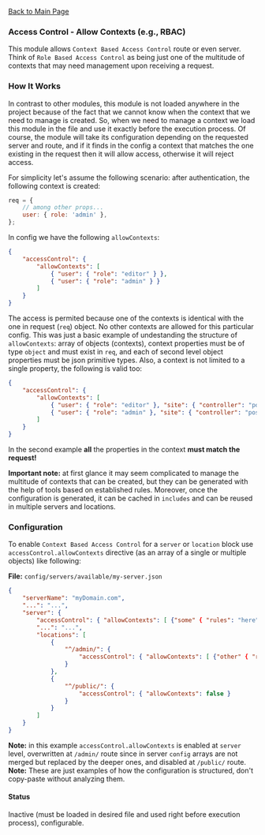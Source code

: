 [Back to Main Page](https://github.com/SorinGFS/express-access-proxy#configuration)

### Access Control - Allow Contexts (e.g., RBAC)

This module allows `Context Based Access Control` route or even server. Think of `Role Based Access Control` as being just one of the multitude of contexts that may need management upon receiving a request.

### How It Works

In contrast to other modules, this module is not loaded anywhere in the project because of the fact that we cannot know when the context that we need to manage is created. So, when we need to manage a context we load this module in the file and use it exactly before the execution process. Of course, the module will take its configuration depending on the requested server and route, and if it finds in the config a context that matches the one existing in the request then it will allow access, otherwise it will reject access.

For simplicity let's assume the following scenario: after authentication, the following context is created:

```js
req = {
    // among other props...
    user: { role: 'admin' },
};
```

In config we have the following `allowContexts`:

```json
{
    "accessControl": {
        "allowContexts": [
            { "user": { "role": "editor" } }, 
            { "user": { "role": "admin" } }
        ]
    }
}
```

The access is permited because one of the contexts is identical with the one in request (`req`) object. No other contexts are allowed for this particular config. This was just a basic example of undestanding the structure of `allowContexts`: array of objects (contexts), context properties must be of type `object` and must exist in `req`, and each of second level object properties must be json primitive types. Also, a context is not limited to a single property, the following is valid too:

```json
{
    "accessControl": {
        "allowContexts": [
            { "user": { "role": "editor" }, "site": { "controller": "posts" } }, 
            { "user": { "role": "admin" }, "site": { "controller": "posts" } }
        ]
    }
}
```

In the second example **all** the properties in the context **must match the request!**

**Important note:** at first glance it may seem complicated to manage the multitude of contexts that can be created, but they can be generated with the help of tools based on established rules. Moreover, once the configuration is generated, it can be cached in `includes` and can be reused in multiple servers and locations.

### Configuration

To enable `Context Based Access Control` for a `server` or `location` block use `accessControl.allowContexts` directive (as an array of a single or multiple objects) like following:

**File:** `config/servers/available/my-server.json`

```json
{
    "serverName": "myDomain.com",
    "...": "...",
    "server": {
        "accessControl": { "allowContexts": [ {"some" { "rules": "here"}} ] },
        "...": "...",
        "locations": [
            {
                "^/admin/": {
                    "accessControl": { "allowContexts": [ {"other" { "rules": "here"}} ] }
                }
            },
            {
                "^/public/": {
                    "accessControl": { "allowContexts": false }
                }
            }
        ]
    }
}
```

**Note:** in this example `accessControl.allowContexts` is enabled at `server` level, overwritten at `/admin/` route since in server `config` arrays are not merged but replaced by the deeper ones, and disabled at `/public/` route.
**Note:** These are just examples of how the configuration is structured, don't copy-paste without analyzing them.

#### Status

Inactive (must be loaded in desired file and used right before execution process), configurable.
